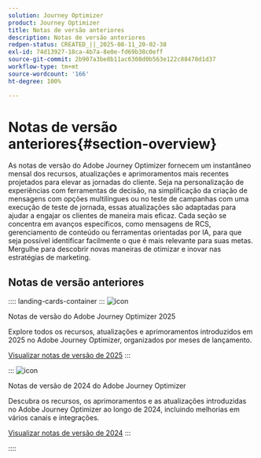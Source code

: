 ```yaml
---
solution: Journey Optimizer
product: Journey Optimizer
title: Notas de versão anteriores
description: Notas de versão anteriores
redpen-status: CREATED_||_2025-08-11_20-02-38
exl-id: 74d13927-18ca-4b7a-8e0e-fd69b38c0eff
source-git-commit: 2b907a3be8b11ac6308d0b563e122c88478d1d37
workflow-type: tm+mt
source-wordcount: '166'
ht-degree: 100%

---
```


# Notas de versão anteriores{#section-overview}

As notas de versão do Adobe Journey Optimizer fornecem um instantâneo mensal dos recursos, atualizações e aprimoramentos mais recentes projetados para elevar as jornadas do cliente. Seja na personalização de experiências com ferramentas de decisão, na simplificação da criação de mensagens com opções multilíngues ou no teste de campanhas com uma execução de teste de jornada, essas atualizações são adaptadas para ajudar a engajar os clientes de maneira mais eficaz. Cada seção se concentra em avanços específicos, como mensagens de RCS, gerenciamento de conteúdo ou ferramentas orientadas por IA, para que seja possível identificar facilmente o que é mais relevante para suas metas. Mergulhe para descobrir novas maneiras de otimizar e inovar nas estratégias de marketing.

## Notas de versão anteriores

:::: landing-cards-container
:::
![icon](https://cdn.experienceleague.adobe.com/icons/list-check.svg?lang=pt-BR)

Notas de versão do Adobe Journey Optimizer 2025

Explore todos os recursos, atualizações e aprimoramentos introduzidos em 2025 no Adobe Journey Optimizer, organizados por meses de lançamento.

[Visualizar notas de versão de 2025](../using/rn/release-notes-2025.md)
:::

:::
![icon](https://cdn.experienceleague.adobe.com/icons/list-check.svg?lang=pt-BR)

Notas de versão de 2024 do Adobe Journey Optimizer

Descubra os recursos, os aprimoramentos e as atualizações introduzidas no Adobe Journey Optimizer ao longo de 2024, incluindo melhorias em vários canais e integrações.

[Visualizar notas de versão de 2024](../using/rn/release-notes-2024.md)
:::

::::
